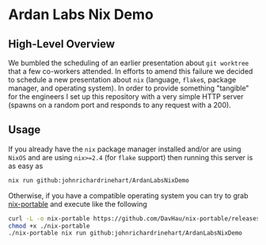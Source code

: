 Ardan Labs Nix Demo
===================

## High-Level Overview
We bumbled the scheduling of an earlier presentation about `git worktree` that a
few co-workers attended.  In efforts to amend this failure we decided to
schedule a new presentation about `nix` (language, `flake`s, package manager,
and operating system). In order to provide something "tangible" for the
engineers I set up this repository with a very simple HTTP server (spawns on a
random port and responds to any request with a 200).

## Usage
If you already have the `nix` package manager installed and/or are using `NixOS`
and are using `nix>=2.4` (for `flake` support) then running this server is as
easy as
```bash
nix run github:johnrichardrinehart/ArdanLabsNixDemo
```

Otherwise, if you have a compatible operating system you can try to grab
[nix-portable](https://github.com/DavHau/nix-portable) and execute like the
following
```bash
curl -L -o nix-portable https://github.com/DavHau/nix-portable/releases/download/v008/nix-portable
chmod +x ./nix-portable
./nix-portable nix run github:johnrichardrinehart/ArdanLabsNixDemo
```


